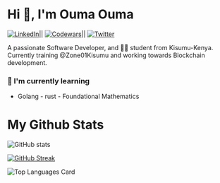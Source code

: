 
  # Hi 👋, I'm Ouma Ouma
  [![LinkedIn](https://img.shields.io/badge/LinkedIn-Profile-informational?style=flat-logo=linkedin&logoColor=white&color=0A66C2)](https://www.linkedin.com/in/ouma-ouma-a01716267)||
[![Codewars](https://www.codewars.com/users/your_username/badges/micro)](https://www.codewars.com/users/garveyshah)||
[![Twitter](https://img.shields.io/badge/Twitter-Profile-informational?style=flat-logo=twitter&logoColor=white&color=1DA1F2)](https://twitter.com/ouma_godwin1)

A passionate Software Developer, and  👩‍💻 student from Kisumu-Kenya. Currently training @Zone01Kisumu and working towards Blockchain development.

### 🌱 I'm currently learning
- Golang      - rust      - Foundational Mathematics


# My Github Stats
![GitHub stats](https://github-readme-stats.vercel.app/api?username=garveyshah&show_icons=true&theme=radical)

  [![GitHub Streak](https://github-readme-streak-stats.herokuapp.com?user=garveyshah&theme=java-dark&hide_border=true&exclude_days=Sun)](https://git.io/streak-stats)
  
![Top Languages Card](https://github-readme-stats.vercel.app/api/top-langs/?username=garveyshah&layout=compact)
